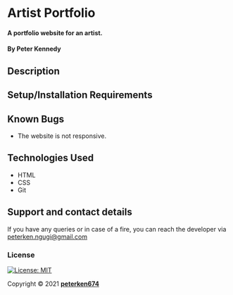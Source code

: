 # Artist Portfolio
#### A portfolio website for an artist.
#### By **Peter Kennedy**
## Description


## Setup/Installation Requirements
## Known Bugs
* The website is not responsive.
## Technologies Used
- HTML
- CSS
- Git
## Support and contact details
If you have any queries or in case of a fire, you can reach the developer via [peterken.ngugi@gmail.com](mailto:peterken.ngugi@gmail.com)
### License
 [![License: MIT](https://img.shields.io/badge/License-MIT-yellow.svg)](/LICENSE)

Copyright &copy; 2021 **[peterken674](www.github.com/peterken674)**
